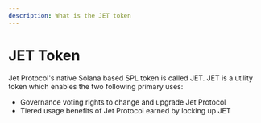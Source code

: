```yaml
---
description: What is the JET token
---
```


# JET Token

Jet Protocol's native Solana based SPL token is called JET. JET is a utility token which enables the two following primary uses:

* Governance voting rights to change and upgrade Jet Protocol
* Tiered usage benefits of Jet Protocol earned by locking up JET

